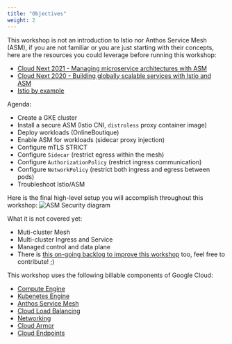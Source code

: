 ```yaml
---
title: "Objectives"
weight: 2
---
```

This workshop is not an introduction to Istio nor Anthos Service Mesh (ASM), if you are not familiar or you are just starting with their concepts, here are the resources you could leverage before running this workshop:
- [Cloud Next 2021 - Managing microservice architectures with ASM](https://youtu.be/OeevDBEDAIA)
- [Cloud Next 2020 - Building globally scalable services with Istio and ASM](https://youtu.be/clu7t0LVhcw)
- [Istio by example](https://istiobyexample.dev/)

Agenda:
- Create a GKE cluster
- Install a secure ASM (Istio CNI, `distroless` proxy container image)
- Deploy workloads (OnlineBoutique)
- Enable ASM for workloads (sidecar proxy injection)
- Configure mTLS STRICT
- Configure `Sidecar` (restrict egress within the mesh)
- Configure `AuthorizationPolicy` (restrict ingress communication)
- Configure `NetworkPolicy` (restrict both ingress and egress between pods)
- Troubleshoot Istio/ASM

Here is the final high-level setup you will accomplish throughout this workshop:
![ASM Security diagram](/images/asm-security.png)

What it is not covered yet:
- Muti-cluster Mesh
- Multi-cluster Ingress and Service
- Managed control and data plane
- There is [this on-going backlog to improve this workshop](https://github.com/mathieu-benoit/asm-workshop/issues) too, feel free to contribute! ;)

This workshop uses the following billable components of Google Cloud:
- [Compute Engine](https://cloud.google.com/compute/pricing)
- [Kubenetes Engine](https://cloud.google.com/kubernetes-engine/pricing)
- [Anthos Service Mesh](https://cloud.google.com/service-mesh/pricing)
- [Cloud Load Balancing](https://cloud.google.com/vpc/network-pricing#lb)
- [Networking](https://cloud.google.com/vpc/network-pricing)
- [Cloud Armor](https://cloud.google.com/armor/pricing)
- [Cloud Endpoints](https://cloud.google.com/endpoints/pricing)